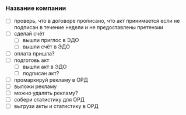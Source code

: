 ### Название компании
- [ ] проверь, что в договоре прописано, что акт принимается если не подписан в течение недели и не предоставлены претензии
- [ ] сделай счёт
	- [ ] вышли приглос в ЭДО
	- [ ] вышли счёт в ЭДО
- [ ] оплата пришла?
- [ ] подготовь акт
	- [ ] вышли акт в ЭДО
	- [ ] подписан акт?
- [ ] промаркируй рекламу в ОРД
- [ ] выложи рекламу
- [ ] можно удалять рекламу?
- [ ] собери статистику для ОРД
- [ ] выгрузи акты и статистику в ОРД